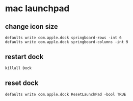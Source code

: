 # mac launchpad

## change icon size
```
defaults write com.apple.dock springboard-rows -int 6
defaults write com.apple.dock springboard-columns -int 9
```

## restart dock
```
killall Dock
```

## reset dock
```
defaults write com.apple.dock ResetLaunchPad -bool TRUE
```